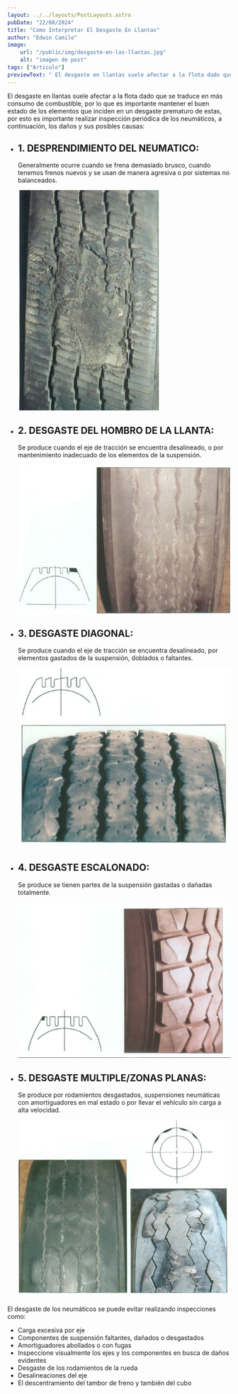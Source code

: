 ```yaml
---
layout: ../../layouts/PostLayouts.astro
pubDate: "22/08/2024"
title: "Como Interpretar El Desgaste En Llantas"
author: "Edwin Camilo"
image:
    url: "/public/img/desgaste-en-las-llantas.jpg"
    alt: "imagen de post"
tags: ["Articulo"] 
previewText: " El desgaste en llantas suele afectar a la flota dado que se traduce en más consumo de combustible, por lo que es importante mantener el buen estado de los elementos que inciden en un desgaste prematuro de estas."
---
```


<div class="">

<p class=" text-blog"> El desgaste en llantas suele afectar a la flota dado que se traduce en más consumo de combustible, por lo que es importante mantener el buen estado de los elementos que inciden en un desgaste prematuro de estas, por esto es importante realizar inspección periódica de los neumáticos, a continuación, los daños y sus posibles causas: </p>

<ul class=""> 
    <li class="my-8">
    <h2 class="subtitulos-blog my-2">1. DESPRENDIMIENTO DEL NEUMATICO: </h2>
     <p class="text-blog">Generalmente ocurre cuando se frena demasiado brusco, cuando tenemos frenos nuevos y se usan de manera agresiva o por sistemas no balanceados. </p>
    <img class="rounded-t-lg w-[200px] my-2" src="/public/img/desprendimiento-del-neumatico.jpg" alt=""> </img>
    </li>
    <li  class="my-8">
    <h2 class="subtitulos-blog my-2">2. DESGASTE DEL HOMBRO DE LA LLANTA: </h2>
     <p class="text-blog">Se produce cuando el eje de tracción se encuentra desalineado, o por mantenimiento inadecuado de los elementos de la suspensión. </p>
    <img class="rounded-t-lg w-[200px]" src="/public/img/desgaste-del-hombro-de-la-llanta.jpg" alt=""> </img>
    </li>
    <li class="my-8">
    <h2 class="subtitulos-blog my-2">3. DESGASTE DIAGONAL: </h2>
     <p class="text-blog">Se produce cuando el eje de tracción se encuentra desalineado, por elementos gastados de la suspensión, doblados o faltantes. </p>
    <img class="rounded-t-lg w-[200px]" src="/public/img/desgaste-diagonal.jpg" alt=""> </img>
    </li>
    <li class="my-8">
    <h2 class="subtitulos-blog my-2">4. DESGASTE ESCALONADO: </h2>
     <p class="text-blog"> Se produce se tienen partes de la suspensión gastadas o dañadas totalmente.</p>
    <img class="rounded-t-lg w-[200px] " src="/public/img/desgaste-escalonado.png" alt=""> </img>
    </li>
    <li class="my-8">
    <h2 class="subtitulos-blog my-2">5. DESGASTE MULTIPLE/ZONAS PLANAS:</h2>
     <p class="text-blog">  Se produce por rodamientos desgastados, suspensiones neumáticas con amortiguadores en mal estado o por llevar el vehículo sin carga a alta velocidad.</p>
    <img class="rounded-t-lg w-[200px] " src="/public/img/desgaste-multiple.jpg" alt=""> </img>
    </li>  
</ul>

<p class="text-blog my-4"> El desgaste de los neumáticos se puede evitar realizando inspecciones como:
<ul class="list-disc list-inside flex flex-col gap-4 text-blog"> 
    <li> Carga excesiva por eje </li>
    <li>Componentes de suspensión faltantes, dañados o desgastados </li> 
    <li>Amortiguadores abollados o con fugas </li> 
    <li>Inspeccione visualmente los ejes y los componentes en busca de daños evidentes </li> 
    <li>Desgaste de los rodamientos de la rueda </li> 
    <li>Desalineaciones del eje </li> 
    <li>El descentramiento del tambor de freno y también del cubo</li>  
</ul>

<div> 




